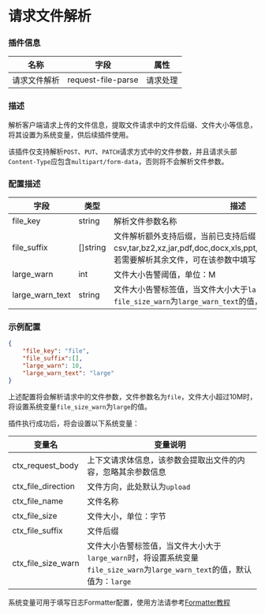 # 请求文件解析

### 插件信息

| 名称      | 字段                 | 属性     |
|---------|--------------------|--------|
| 请求文件解析  | request-file-parse | 请求处理   |

### 描述
解析客户端请求上传的文件信息，提取文件请求中的文件后缀、文件大小等信息，将其设置为系统变量，供后续插件使用。

该插件仅支持解析`POST`、`PUT`、`PATCH`请求方式中的文件参数，并且请求头部`Content-Type`应包含`multipart/form-data`，否则将不会解析文件参数。

### 配置描述


| 字段               | 类型       | 描述                                                                                                          |
|------------------|----------|-------------------------------------------------------------------------------------------------------------|
| file_key         | string   | 解析文件参数名称                                                                                                    |
| file_suffix      | []string | 文件解析额外支持后缀，当前已支持后缀： csv,tar,bz2,xz,jar,pdf,doc,docx,xls,ppt,xlsx,pptx,zip,txt,rar,gz,dot，若需要解析其余文件，可在该参数中填写 |
| large_warn       | int      | 文件大小告警阈值，单位：M                                                                                               |
| large_warn_text  | string   | 文件大小告警标签值，当文件大小大于`large_warn`时，将设置系统变量`file_size_warn`为`large_warn_text`的值，默认值为：`large`                     |
### 示例配置

```json
{
    "file_key": "file",
    "file_suffix":[],
    "large_warn": 10,
    "large_warn_text": "large"
}
```
上述配置将会解析请求中的文件参数，文件参数名为`file`，文件大小超过10M时，将设置系统变量`file_size_warn`为`large`的值。

插件执行成功后，将会设置以下系统变量：

| 变量名                  | 变量说明                                                                                     |
|----------------------|------------------------------------------------------------------------------------------|
| ctx_request_body     | 上下文请求体信息，该参数会提取出文件的内容，忽略其余参数信息                                                           |
| ctx_file_direction   | 文件方向，此处默认为`upload`                                                                       |
| ctx_file_name        | 文件名称                                                                                     |
| ctx_file_size        | 文件大小，单位：字节                                                                               |
| ctx_file_suffix      | 文件后缀                                                                                     |
| ctx_file_size_warn   | 文件大小告警标签值，当文件大小大于`large_warn`时，将设置系统变量`file_size_warn`为`large_warn_text`的值，默认值为：`large`  |

系统变量可用于填写日志Formatter配置，使用方法请参考[Formatter教程](/docs/formatter/index.md)

